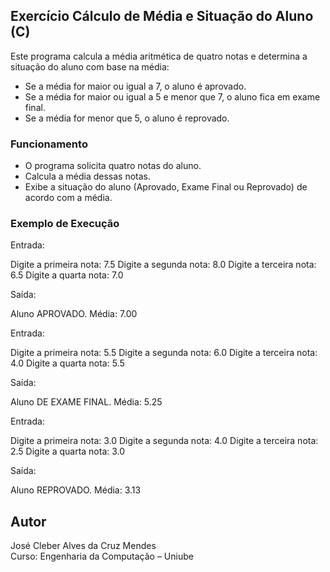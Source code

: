 ## Exercício Cálculo de Média e Situação do Aluno (C)

Este programa calcula a média aritmética de quatro notas e determina a situação do aluno com base na média:

- Se a média for maior ou igual a 7, o aluno é aprovado.
- Se a média for maior ou igual a 5 e menor que 7, o aluno fica em exame final.
- Se a média for menor que 5, o aluno é reprovado.

### Funcionamento

- O programa solicita quatro notas do aluno.
- Calcula a média dessas notas.
- Exibe a situação do aluno (Aprovado, Exame Final ou Reprovado) de acordo com a média.

### Exemplo de Execução

Entrada:

Digite a primeira nota: 7.5 Digite a segunda nota: 8.0 Digite a terceira nota: 6.5 Digite a quarta nota: 7.0

Saída:

Aluno APROVADO. Média: 7.00

Entrada:

Digite a primeira nota: 5.5 Digite a segunda nota: 6.0 Digite a terceira nota: 4.0 Digite a quarta nota: 5.5

Saída:

Aluno DE EXAME FINAL. Média: 5.25

Entrada:

Digite a primeira nota: 3.0 Digite a segunda nota: 4.0 Digite a terceira nota: 2.5 Digite a quarta nota: 3.0

Saída:

Aluno REPROVADO. Média: 3.13

## Autor
José Cleber Alves da Cruz Mendes  
Curso: Engenharia da Computação – Uniube
